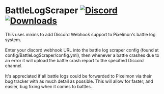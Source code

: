 # BattleLogScraper [![Discord](https://img.shields.io/discord/831966641586831431)](https://discord.gg/7vqgtrjDGw) [![Downloads](https://img.shields.io/github/downloads/EnvyWare/BattleLogScraper/total.svg)](https://github.com/EnvyWare/BattleLogScraper/releases)

This uses mixins to add Discord Webhook support to Pixelmon's battle log system.
<br>
<br>
Enter your discord webhook URL into the battle log scraper config (found at config/BattleLogScraper/config.yml), then whenever a battle crashes due to an error it will upload the battle crash report to the specified Discord channel.
<br>
<br>
It's appreciated if all battle logs could be forwarded to Pixelmon via their bug tracker with as much detail as possible. This will allow for faster, and easier, bug fixing when it comes to battles.
